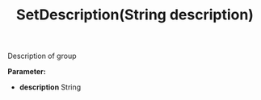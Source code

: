 ﻿---
uid: crmscript_ref_NSArchiveRestrictionGroup_SetDescription
title: SetDescription(String description)
intellisense: NSArchiveRestrictionGroup.SetDescription
keywords: NSArchiveRestrictionGroup, GetDescription
so.topic: reference
---

Description of group

**Parameter:** 
 - **description** String

